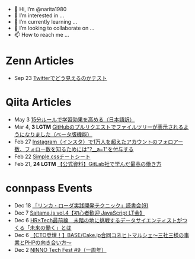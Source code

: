 - 👋 Hi, I’m @narita1980
- 👀 I’m interested in ...
- 🌱 I’m currently learning ...
- 💞️ I’m looking to collaborate on ...
- 📫 How to reach me ...

# Zenn Articles

<!-- profile updater begin: zenn -->
- Sep 23 [Twitterでどう見えるのかテスト](https://zenn.dev/narita1980/articles/cbb21f8d7f785752d6ac)
<!-- profile updater end: zenn -->

# Qiita Articles

<!-- profile updater begin: qiita -->
- May 3 [15分ルールで学習効果を高める（日本語訳）](https://qiita.com/narita1980/items/d0ad5246344fc6e4380f)
- Mar 4, **3 LGTM** [GitHubのプルリクエストでファイルツリーが表示されるようになりました（ベータ版機能）](https://qiita.com/narita1980/items/bee2c5232342a51e0415)
- Feb 27 [Instagram（インスタ）で1万人を超えたアカウントのフォロアー数、フォロー数を知るためには"?__a=1"を付与する](https://qiita.com/narita1980/items/630b7014fa893461b991)
- Feb 22 [Simple.cssチートシート](https://qiita.com/narita1980/items/fd2ccf0e91944aab9fd5)
- Feb 21, **24 LGTM** [【公式資料】GitLab社で学んだ最高の働き方](https://qiita.com/narita1980/items/d7d142c2bb6312cb9ad6)
<!-- profile updater end: qiita -->

# connpass Events

<!-- profile updater begin: connpass -->
- Dec 18 [「リンカ・ローダ実践開発テクニック」読書会(9)](https://linker-loader.connpass.com/event/267443/)
- Dec 7 [Saitama.js vol.4【初心者歓迎 JavaScript LT会】](https://saitamajs.connpass.com/event/263599/)
- Dec 6 [HR×Tech最前線　未踏の地に挑戦するデータサイエンティストがつくる「未来の働く」とは](https://lmi.connpass.com/event/266831/)
- Dec 6 [【CTO登壇！】BASE/Cake.jp合同コネヒトマルシェ〜三社三様の事業とPHPの向き合い方〜](https://connehito.connpass.com/event/266703/)
- Dec 2 [NINNO Tech Fest #9（一周年）](https://ninno-tech-fest.connpass.com/event/266341/)
<!-- profile updater end: connpass -->

<!---
narita1980/narita1980 is a ✨ special ✨ repository because its `README.md` (this file) appears on your GitHub profile.
You can click the Preview link to take a look at your changes.
--->
